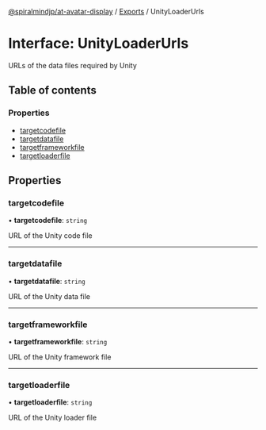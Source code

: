 [@spiralmindjp/at-avatar-display](../README.md) / [Exports](../modules.md) / UnityLoaderUrls

# Interface: UnityLoaderUrls

URLs of the data files required by Unity

## Table of contents

### Properties

- [targetcodefile](UnityLoaderUrls.md#targetcodefile)
- [targetdatafile](UnityLoaderUrls.md#targetdatafile)
- [targetframeworkfile](UnityLoaderUrls.md#targetframeworkfile)
- [targetloaderfile](UnityLoaderUrls.md#targetloaderfile)

## Properties

### targetcodefile

• **targetcodefile**: `string`

URL of the Unity code file

___

### targetdatafile

• **targetdatafile**: `string`

URL of the Unity data file

___

### targetframeworkfile

• **targetframeworkfile**: `string`

URL of the Unity framework file

___

### targetloaderfile

• **targetloaderfile**: `string`

URL of the Unity loader file
